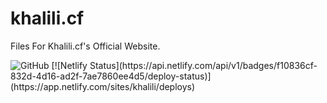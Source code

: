 # khalili.cf
Files For Khalili.cf's Official Website. 

<img alt="GitHub" src="https://img.shields.io/github/license/SahalDev/khalili.cf?style=for-the-badge">
[![Netlify Status](https://api.netlify.com/api/v1/badges/f10836cf-832d-4d16-ad2f-7ae7860ee4d5/deploy-status)](https://app.netlify.com/sites/khalili/deploys)
